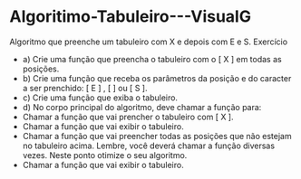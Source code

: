 # Algoritimo-Tabuleiro---VisualG
Algoritmo que preenche um tabuleiro com X e depois com E e S.
Exercício
 - a) Crie uma função que preencha o tabuleiro com o [ X ] em todas as posições.
 - b) Crie uma função que receba os parâmetros da posição e do caracter a ser prenchido: [ E ] , [   ] ou  [ S ].
 - c) Crie uma função que exiba o tabuleiro.
 - d) No corpo principal do algoritmo, deve chamar a função para:
 - Chamar a função que vai prencher o tabuleiro com [ X ].
 - Chamar a função que vai exibir o tabuleiro.
 - Chamar a função que vai preencher todas as posições que não estejam no tabuleiro acima. Lembre, você deverá chamar a função diversas vezes. Neste ponto otimize o seu algoritmo.
 - Chamar a função que vai exibir o tabuleiro.
